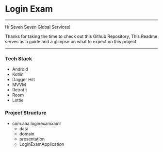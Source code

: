 # Login Exam

___

Hi Seven Seven Global Services!

Thanks for taking the time to check out this Github Repository, This Readme serves as a guide and a glimpse on what to expect on this project

___

### Tech Stack

- Android
- Kotlin
- Dagger Hilt
- MVVM
- Retrofit
- Room
- Lottie

### Project Structure

- com.aaa.loginexamxaml
  - data
  - domain
  - presentation
  - LoginExamApplication 
